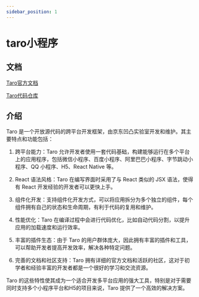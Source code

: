 ```yaml
---
sidebar_position: 1
---
```


# taro小程序

## 文档

[Taro官方文档](https://docs.taro.zone/docs/)

[Taro代码仓库](https://github.com/nervjs/taro)

## 介绍

Taro 是一个开放源代码的跨平台开发框架，由京东凹凸实验室开发和维护。其主要特点和功能包括：

1. 跨平台能力：Taro 允许开发者使用一套代码基础，构建能够运行在多个平台上的应用程序，包括微信小程序、百度小程序、阿里巴巴小程序、字节跳动小程序、QQ 小程序、H5、React Native 等。

2. React 语法风格：Taro 在编写界面时采用了与 React 类似的 JSX 语法，使得有 React 开发经验的开发者可以更快上手。

3. 组件化开发：支持组件化开发方式，可以将应用拆分为多个独立的组件，每个组件拥有自己的状态和生命周期，有利于代码的复用和维护。

4. 性能优化：Taro 在编译过程中会进行代码优化，比如自动代码分割，以提升应用的加载速度和运行效率。

5. 丰富的插件生态：由于 Taro 的用户群体庞大，因此拥有丰富的插件和工具，可以帮助开发者提高开发效率，解决各种特定问题。

6. 完善的文档和社区支持：Taro 拥有详细的官方文档和活跃的社区，这对于初学者和经验丰富的开发者都是一个很好的学习和交流资源。

Taro 的这些特性使其成为一个适合开发多平台应用的强大工具，特别是对于需要同时支持多个小程序平台和H5的项目来说，Taro 提供了一个高效的解决方案。